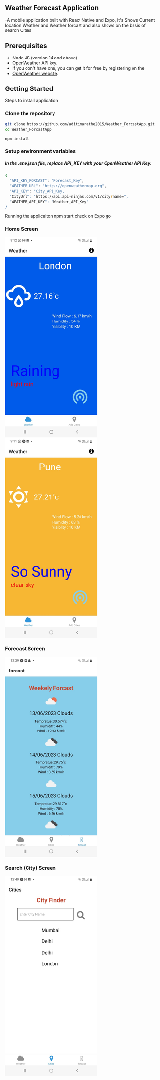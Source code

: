 ## Weather Forecast Application

-A  mobile application built with React Native and Expo, 
It's Shows Current location Weather and Weather forcast 
and also shows on the basis of search Cities

## Prerequisites

- Node JS (version 14 and above)
- OpenWeather API key. 
- If you don't have one, you can get it for free by registering on the
-  [OpenWeather website](https://home.openweathermap.org/users/sign_up).

## Getting Started

Steps to install application

### Clone the repository

```bash
git clone https://github.com/aditimarathe2015/Weather_ForcastApp.git
cd Weather_ForcastApp
```

```bash
npm install
```

### Setup environment variables


##### In the .env.json file, replace API_KEY with your OpenWeather API Key.
```bash
{
  "API_KEY_FORCAST": "Forecast_Key",
  "WEATHER_URL": "https://openweathermap.org",
  "API_KEY": "City_API_Key,
  "CityUrl": "https://api.api-ninjas.com/v1/city?name=",
  "WEATHER_API_KEY": "Weather_API_Key"
}
```
Running the applicaiton
npm start
check on Expo go

### Home Screen

<img src="./assets/images/Img/Home1.jpeg" width="300">


<img src="./assets/images/Img/Home2.jpeg" width="300">


### Forecast Screen

<img src="./assets/images/Img/WeatherForcast.jpeg" width="300">


###  Search (City) Screen

<img src="./assets/images/Img/City.jpeg" width="300">





